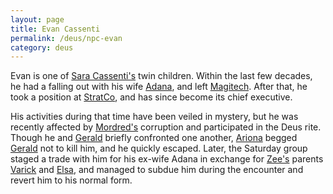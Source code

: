 ```yaml
---
layout: page
title: Evan Cassenti
permalink: /deus/npc-evan
category: deus
---
```

Evan is one of [Sara Cassenti's](http://restlesswarrior.com/pax/pcs/sara.html) twin children. Within the last few decades, he had a falling out with his wife [Adana](npc-adana), and left [Magitech](org-magitech). After that, he took a position at [StratCo](org-strat-co), and has since become its chief executive.

His activities during that time have been veiled in mystery, but he was recently affected by [Mordred's](npc-mordred) corruption and participated in the Deus rite. Though he and [Gerald](npc-gerald) briefly confronted one another, [Ariona](char-public-alex) begged [Gerald](npc-gerald) not to kill him, and he quickly escaped. Later, the Saturday group staged a trade with him for his ex-wife Adana in exchange for [Zee's](char-public-james) parents [Varick](npc-varick) and [Elsa](npc-elsa), and managed to subdue him during the encounter and revert him to his normal form.
